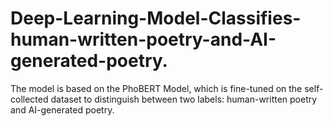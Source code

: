 # Deep-Learning-Model-Classifies-human-written-poetry-and-AI-generated-poetry.
The model is based on the PhoBERT Model, which is fine-tuned on the self-collected dataset to distinguish between two labels: human-written poetry and AI-generated poetry.
